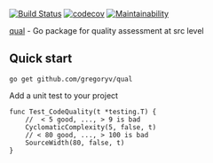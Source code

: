 [![Build Status](https://travis-ci.org/gregoryv/qual.svg?branch=master)](https://travis-ci.org/gregoryv/qual)
[![codecov](https://codecov.io/gh/gregoryv/qual/branch/master/graph/badge.svg)](https://codecov.io/gh/gregoryv/qual)
[![Maintainability](https://api.codeclimate.com/v1/badges/83083a5e52d4ffad3288/maintainability)](https://codeclimate.com/github/gregoryv/qual/maintainability)


[qual](https://godoc.org/github.com/gregoryv/qual) - Go package for quality assessment at src level

## Quick start

    go get github.com/gregoryv/qual

Add a unit test to your project

    func Test_CodeQuality(t *testing.T) {
	    //  < 5 good, ..., > 9 is bad
	    CyclomaticComplexity(5, false, t)
		// < 80 good, ..., > 100 is bad
		SourceWidth(80, false, t)
    }
